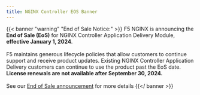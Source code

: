 ```yaml
---
title: NGINX Controller EOS Banner
---
```

{{< banner "warning" "End of Sale Notice:" >}}
  F5 NGINX is announcing the <strong>End of Sale (EoS)</strong> for NGINX Controller Application Delivery Module, <strong>effective January 1, 2024</strong>.
  <br><br>
  F5 maintains generous lifecycle policies that allow customers to continue support and receive product updates. Existing NGINX Controller Application Delivery customers can continue to use the product past the EoS date. <strong>License renewals are not available after September 30, 2024.</strong>
  <br><br>
  See our [End of Sale announcement](https://my.f5.com/manage/s/article/K000137993) for more details
{{</ banner >}}